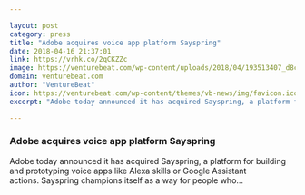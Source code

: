 ```yaml
---

layout: post
category: press
title: "Adobe acquires voice app platform Sayspring"
date: 2018-04-16 21:37:01
link: https://vrhk.co/2qCKZZc
image: https://venturebeat.com/wp-content/uploads/2018/04/193513407_d8c1fecbd5_b.jpg?fit=1024%2C768&strip=all
domain: venturebeat.com
author: "VentureBeat"
icon: https://venturebeat.com/wp-content/themes/vb-news/img/favicon.ico
excerpt: "Adobe today announced it has acquired Sayspring, a platform for building and prototyping voice apps like Alexa skills or Google Assistant actions. Sayspring champions itself as a way for people who…"

---
```


### Adobe acquires voice app platform Sayspring

Adobe today announced it has acquired Sayspring, a platform for building and prototyping voice apps like Alexa skills or Google Assistant actions. Sayspring champions itself as a way for people who…